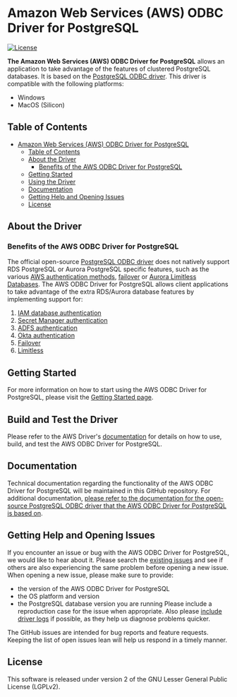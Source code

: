 # Amazon Web Services (AWS) ODBC Driver for PostgreSQL

[![License](https://img.shields.io/badge/license-LGPLv2-blue)](LICENSE)

**The Amazon Web Services (AWS) ODBC Driver for PostgreSQL** allows an application to take advantage of the features of clustered PostgreSQL databases. It is based on the [PostgreSQL ODBC driver](https://odbc.postgresql.org/).
This driver is compatible with the following platforms:
- Windows
- MacOS (Silicon)

## Table of Contents

- [Amazon Web Services (AWS) ODBC Driver for PostgreSQL](#amazon-web-services-aws-odbc-driver-for-postgresql)
  - [Table of Contents](#table-of-contents)
  - [About the Driver](#about-the-driver)
    - [Benefits of the AWS ODBC Driver for PostgreSQL](#benefits-of-the-aws-odbc-driver-for-postgresql)
  - [Getting Started](#getting-started)
  - [Using the Driver](#build-and-test-the-driver)
  - [Documentation](#documentation)
  - [Getting Help and Opening Issues](#getting-help-and-opening-issues)
  - [License](#license)

## About the Driver

### Benefits of the AWS ODBC Driver for PostgreSQL

The official open-source [PostgreSQL ODBC driver](https://git.postgresql.org/gitweb/?p=postgresql.git;a=tree;h=refs/heads/master;hb=refs/heads/master) does not natively support RDS PostgreSQL or Aurora PostgreSQL specific features, such as the various [AWS authentication methods](./docs/using-the-aws-driver/authentication/authentication.md), [failover](./docs/using-the-aws-driver/failover/failover.md) or [Aurora Limitless Databases](./docs/using-the-aws-driver/limitless/limitless.md).
The AWS ODBC Driver for PostgreSQL allows client applications to take advantage of the extra RDS/Aurora database features by implementing support for:
1. [IAM database authentication](./docs/using-the-aws-driver/authentication/iam_authentication.md)
2. [Secret Manager authentication](./docs/using-the-aws-driver/authentication/secret_manager_authentication.md)
3. [ADFS authentication](./docs/using-the-aws-driver/authentication/adfs_authentication.md)
4. [Okta authentication](./docs/using-the-aws-driver/authentication/okta_authentication.md)
5. [Failover](./docs/using-the-aws-driver/failover/failover.md)
6. [Limitless](./docs/using-the-aws-driver/limitless/limitless.md)

## Getting Started

For more information on how to start using the AWS ODBC Driver for PostgreSQL, please visit the [Getting Started page](./docs/getting_started.md).

## Build and Test the Driver

Please refer to the AWS Driver's [documentation](./docs/readme.md) for details on how to use, build, and test the AWS ODBC Driver for PostgreSQL.

## Documentation

Technical documentation regarding the functionality of the AWS ODBC Driver for PostgreSQL will be maintained in this GitHub repository. For additional documentation, [please refer to the documentation for the open-source PostgreSQL ODBC driver that the AWS ODBC Driver for PostgreSQL is based on](https://odbc.postgresql.org/).

## Getting Help and Opening Issues

If you encounter an issue or bug with the AWS ODBC Driver for PostgreSQL, we would like to hear about it. Please search the [existing issues](https://github.com/aws/aws-pgsql-odbc/issues) and see if others are also experiencing the same problem before opening a new issue. When opening a new issue, please make sure to provide:

- the version of the AWS ODBC Driver for PostgreSQL
- the OS platform and version
- the PostgreSQL database version you are running
  Please include a reproduction case for the issue when appropriate. Also please [include driver logs](./docs/using-the-aws-driver/using_the_aws_driver.md#logging) if possible, as they help us diagnose problems quicker.

The GitHub issues are intended for bug reports and feature requests. Keeping the list of open issues lean will help us respond in a timely manner.

## License

This software is released under version 2 of the GNU Lesser General Public License (LGPLv2).
